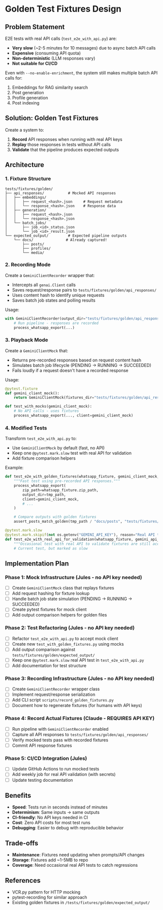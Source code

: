 # Golden Test Fixtures Design

## Problem Statement

E2E tests with real API calls (`test_e2e_with_api.py`) are:
- **Very slow** (~2-5 minutes for 10 messages) due to async batch API calls
- **Expensive** (consuming API quota)
- **Non-deterministic** (LLM responses vary)
- **Not suitable for CI/CD**

Even with `--no-enable-enrichment`, the system still makes multiple batch API calls for:
1. Embeddings for RAG similarity search
2. Post generation
3. Profile generation
4. Post indexing

## Solution: Golden Test Fixtures

Create a system to:
1. **Record** API responses when running with real API keys
2. **Replay** those responses in tests without API calls
3. **Validate** that the pipeline produces expected outputs

## Architecture

### 1. Fixture Structure

```
tests/fixtures/golden/
├── api_responses/           # Mocked API responses
│   ├── embeddings/
│   │   ├── request_<hash>.json     # Request metadata
│   │   └── response_<hash>.json    # Response data
│   ├── generation/
│   │   ├── request_<hash>.json
│   │   └── response_<hash>.json
│   └── batch_jobs/
│       ├── job_<id>_status.json
│       └── job_<id>_result.json
└── expected_output/         # Expected pipeline outputs
    └── docs/               # Already captured!
        ├── posts/
        ├── profiles/
        └── media/
```

### 2. Recording Mode

Create a `GeminiClientRecorder` wrapper that:
- Intercepts all `genai.Client` calls
- Saves request/response pairs to `tests/fixtures/golden/api_responses/`
- Uses content hash to identify unique requests
- Saves batch job states and polling results

Usage:
```python
with GeminiClientRecorder(output_dir="tests/fixtures/golden/api_responses"):
    # Run pipeline - responses are recorded
    process_whatsapp_export(...)
```

### 3. Playback Mode

Create a `GeminiClientMock` that:
- Returns pre-recorded responses based on request content hash
- Simulates batch job lifecycle (PENDING → RUNNING → SUCCEEDED)
- Fails loudly if a request doesn't have a recorded response

Usage:
```python
@pytest.fixture
def gemini_client_mock():
    return GeminiClientMock(fixtures_dir="tests/fixtures/golden/api_responses")

def test_with_mocks(gemini_client_mock):
    # No API calls - uses fixtures
    process_whatsapp_export(..., client=gemini_client_mock)
```

### 4. Modified Tests

Transform `test_e2e_with_api.py` to:
- Use `GeminiClientMock` by default (fast, no API)
- Keep one `@pytest.mark.slow` test with real API for validation
- Add fixture comparison helpers

Example:
```python
def test_e2e_with_golden_fixtures(whatsapp_fixture, gemini_client_mock, tmp_path):
    """Fast test using pre-recorded API responses."""
    process_whatsapp_export(
        zip_path=whatsapp_fixture.zip_path,
        output_dir=tmp_path,
        client=gemini_client_mock,
        # ...
    )

    # Compare outputs with golden fixtures
    assert_posts_match_golden(tmp_path / "docs/posts", "tests/fixtures/golden/expected_output/docs/posts")

@pytest.mark.slow
@pytest.mark.skipif(not os.getenv("GEMINI_API_KEY"), reason="Real API test")
def test_e2e_with_real_api_for_validation(whatsapp_fixture, gemini_api_key, tmp_path):
    """Occasional test with real API to validate fixtures are still accurate."""
    # Current test, but marked as slow
```

## Implementation Plan

### Phase 1: Mock Infrastructure (Jules - no API key needed)
- [ ] Create `GeminiClientMock` class that replays fixtures
- [ ] Add request hashing for fixture lookup
- [ ] Handle batch job state simulation (PENDING → RUNNING → SUCCEEDED)
- [ ] Create pytest fixtures for mock client
- [ ] Add output comparison helpers for golden files

### Phase 2: Test Refactoring (Jules - no API key needed)
- [ ] Refactor `test_e2e_with_api.py` to accept mock client
- [ ] Create new `test_with_golden_fixtures.py` using mocks
- [ ] Add output comparison against `tests/fixtures/golden/expected_output/`
- [ ] Keep one `@pytest.mark.slow` real API test in `test_e2e_with_api.py`
- [ ] Add documentation for test structure

### Phase 3: Recording Infrastructure (Jules - no API key needed)
- [ ] Create `GeminiClientRecorder` wrapper class
- [ ] Implement request/response serialization
- [ ] Add CLI script `scripts/record_golden_fixtures.py`
- [ ] Document how to regenerate fixtures (for humans with API keys)

### Phase 4: Record Actual Fixtures (Claude - REQUIRES API KEY)
- [ ] Run pipeline with `GeminiClientRecorder` enabled
- [ ] Capture all API responses to `tests/fixtures/golden/api_responses/`
- [ ] Verify mocked tests pass with recorded fixtures
- [ ] Commit API response fixtures

### Phase 5: CI/CD Integration (Jules)
- [ ] Update GitHub Actions to run mocked tests
- [ ] Add weekly job for real API validation (with secrets)
- [ ] Update testing documentation

## Benefits

- **Speed**: Tests run in seconds instead of minutes
- **Determinism**: Same inputs → same outputs
- **CI-friendly**: No API keys needed in CI
- **Cost**: Zero API costs for most test runs
- **Debugging**: Easier to debug with reproducible behavior

## Trade-offs

- **Maintenance**: Fixtures need updating when prompts/API changes
- **Storage**: Fixtures add ~1-5MB to repo
- **Coverage**: Need occasional real API tests to catch regressions

## References

- VCR.py pattern for HTTP mocking
- pytest-recording for similar approach
- Existing golden fixtures in `/tests/fixtures/golden/expected_output/`
